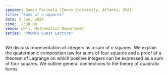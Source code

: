 ```yaml
---
speaker: Raman Parimala (Emory University, Atlanta, USA)
title: "Sums of n squares"
date: 3 Jun, 2024
time:  2:30 pm
venue: LH-1, Mathematics Department
series: "PROMYS Guest Lecture"
---
```


We discuss representation of integers as a sum of $n$ squares. We explain the quaternionic composition law for sums of four squares
and a proof of a theorem of Lagrange on which positive integers can be expressed as a sum of four squares. We outline general connections
to the theory of quadratic forms.
